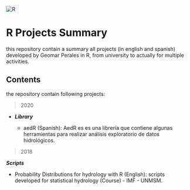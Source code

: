 <img alt="R" src="https://img.shields.io/badge/r-%23276DC3.svg?&style=for-the-badge&logo=r&logoColor=white"/>

# R Projects Summary

this repository contain a summary all projects (in english and spanish) developed by Geomar Perales in R, from university to actually for multiple activities.

## Contents

the repository contain following projects:

> 2020

* ***Library***

  * aedR (Spanish): AedR es es una librería que contiene algunas herramientas para realizar análisis exploratorio de datos hidrológicos.

> 2018

***Scripts***

* Probability Distributions for hydrology with R (English): scripts developed for statistical hydrology (Course) - IMF - UNMSM.

